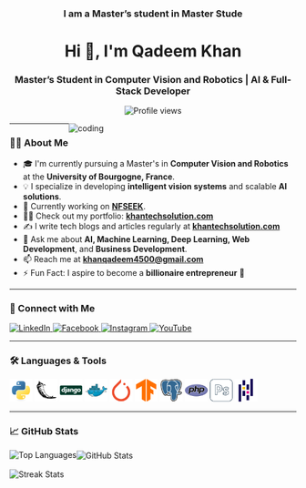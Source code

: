 <h3 align="center">I am a Master’s student in Master Stude<h1 align="center">Hi 👋, I'm Qadeem Khan</h1>
<h3 align="center">Master’s Student in Computer Vision and Robotics | AI & Full-Stack Developer</h3>

<p align="center">
  <img src="https://komarev.com/ghpvc/?username=qadeemkhan23&label=Profile%20views&color=0e75b6&style=flat" alt="Profile views" />
</p>

<img align="right" alt="coding" width="400" src="https://www.canva.com/design/DAGiK5cIwrA/8CrgYg9Ve2Z3Rx-J31mz0A/edit?utm_content=DAGiK5cIwrA&utm_campaign=designshare&utm_medium=link2&utm_source=sharebutton">

---

### 👨‍🎓 About Me
- 🎓 I'm currently pursuing a Master's in **Computer Vision and Robotics** at the **University of Bourgogne, France**.
- 💡 I specialize in developing **intelligent vision systems** and scalable **AI solutions**.
- 🔭 Currently working on [**NFSEEK**](https://nfseek.com/).
- 👨‍💻 Check out my portfolio: [**khantechsolution.com**](https://khantechsolution.com/)
- ✍️ I write tech blogs and articles regularly at [**khantechsolution.com**](https://khantechsolution.com/)
- 💬 Ask me about **AI, Machine Learning, Deep Learning, Web Development**, and **Business Development**.
- 📫 Reach me at **khanqadeem4500@gmail.com**
- ⚡ Fun Fact: I aspire to become a **billionaire entrepreneur** 🚀

---

### 🔗 Connect with Me
<p align="left">
  <a href="https://linkedin.com/in/qadeem khan" target="_blank">
    <img src="https://raw.githubusercontent.com/rahuldkjain/github-profile-readme-generator/master/src/images/icons/Social/linked-in-alt.svg" alt="LinkedIn" height="30" width="40" />
  </a>
  <a href="https://fb.com/qk_zalmi" target="_blank">
    <img src="https://raw.githubusercontent.com/rahuldkjain/github-profile-readme-generator/master/src/images/icons/Social/facebook.svg" alt="Facebook" height="30" width="40" />
  </a>
  <a href="https://instagram.com/qadeemkhan804" target="_blank">
    <img src="https://raw.githubusercontent.com/rahuldkjain/github-profile-readme-generator/master/src/images/icons/Social/instagram.svg" alt="Instagram" height="30" width="40" />
  </a>
  <a href="https://www.youtube.com/c/qadeemkhan" target="_blank">
    <img src="https://raw.githubusercontent.com/rahuldkjain/github-profile-readme-generator/master/src/images/icons/Social/youtube.svg" alt="YouTube" height="30" width="40" />
  </a>
</p>

---

### 🛠️ Languages & Tools
<p>
  <img src="https://raw.githubusercontent.com/devicons/devicon/master/icons/python/python-original.svg" alt="Python" width="40" height="40"/>
  <img src="https://raw.githubusercontent.com/devicons/devicon/master/icons/flask/flask-original.svg" alt="Flask" width="40" height="40"/>
  <img src="https://raw.githubusercontent.com/devicons/devicon/master/icons/django/django-original.svg" alt="Django" width="40" height="40"/>
  <img src="https://raw.githubusercontent.com/devicons/devicon/master/icons/docker/docker-original.svg" alt="Docker" width="40" height="40"/>
  <img src="https://raw.githubusercontent.com/devicons/devicon/master/icons/pytorch/pytorch-original.svg" alt="PyTorch" width="40" height="40"/>
  <img src="https://raw.githubusercontent.com/devicons/devicon/master/icons/tensorflow/tensorflow-original.svg" alt="TensorFlow" width="40" height="40"/>
  <img src="https://raw.githubusercontent.com/devicons/devicon/master/icons/postgresql/postgresql-original.svg" alt="PostgreSQL" width="40" height="40"/>
  <img src="https://raw.githubusercontent.com/devicons/devicon/master/icons/php/php-original.svg" alt="PHP" width="40" height="40"/>
  <img src="https://raw.githubusercontent.com/devicons/devicon/master/icons/photoshop/photoshop-line.svg" alt="Photoshop" width="40" height="40"/>
  <img src="https://raw.githubusercontent.com/devicons/devicon/master/icons/pandas/pandas-original.svg" alt="Pandas" width="40" height="40"/>
</p>

---

### 📈 GitHub Stats
<p>
  <img align="left" src="https://github-readme-stats.vercel.app/api/top-langs?username=qadeemkhan23&show_icons=true&locale=en&layout=compact" alt="Top Languages" />
</p>

<p>
  <img align="center" src="https://github-readme-stats.vercel.app/api?username=qadeemkhan23&show_icons=true&locale=en" alt="GitHub Stats" />
</p>

<p>
  <img align="center" src="https://github-readme-streak-stats.herokuapp.com/?user=qadeemkhan23&" alt="Streak Stats" />
</p>
